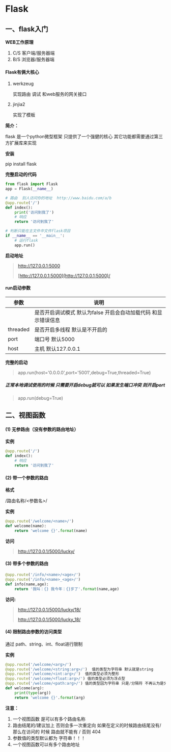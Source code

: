 # Flask

## 一、flask入门

**WEB工作原理**

1. C/S  客户端/服务器端
2. B/S  浏览器/服务器端

#### Flask有俩大核心 

1. werkzeug

   实现路由 调试 和web服务的网关接口

2. jinjia2 

   实现了模板

**简介：**

flask 是一个python微型框架  只提供了一个强健的核心  其它功能都需要通过第三方扩展库来实现

**安装**

pip install flask

**完整启动的代码**

```python
from flask import Flask
app = Flask(__name__)

# 路由  别人访问你的地址  http://www.baidu.com/a/b
@app.route('/')
def index():
    print('访问到我了')
    # 响应
    return '访问到我了'

# 判断只能在主文件中文件flask项目
if __name__ == '__main__':
    # 运行flask
    app.run()
```

**启动地址**

> http://127.0.0.1:5000
>
> [http://127.0.0.1:5000](http://127.0.0.1:5000)/

#### run启动参数

| 参数       | 说明                                  |
| -------- | ----------------------------------- |
|          | 是否开启调试模式 默认为false 开启会自动加载代码 和显示错误信息 |
| threaded | 是否开启多线程 默认是不开启的                     |
| port     | 端口号 默认5000                          |
| host     | 主机 默认127.0.0.1                      |

**完整的启动**

> app.run(host='0.0.0.0',port='5001',debug=True,threaded=True)

##### 正常本地调试使用的时候 只需要开启debug就可以 如果发生端口冲突 则开启port

> app.run(debug=True)



## 二、视图函数

#### (1) 无参路由（没有参数的路由地址）

**实例**

```python
@app.route('/')
def index():
    # 响应
    return '访问到我了'
```

#### (2) 带一个参数的路由

**格式**

/路由名称/<参数名>/

**实例**

```python
@app.route('/welcome/<name>/')
def welcome(name):
    return 'welcome {}'.format(name)
```

**访问**

> http://127.0.0.1/5000/lucky/

#### (3) 带多个参数的路由

```python
@app.route('/info/<name>/<age>/')
@app.route('/info/<name>_<age>/')
def info(name,age):
    return '我叫：{} 我今年：{}岁了'.format(name,age)
```

**访问:**

> http://127.0.0.1/5000/lucky/18/
>
> http://127.0.0.1/5000/lucky_18/

#### (4) 限制路由参数的访问类型

通过 path、string、int、float进行限制

**实例**

```python
@app.route('/welcome/<arg>/')
@app.route('/welcome/<string:arg>/')  值的类型为字符串 默认就是string
@app.route('/welcome/<int:arg>/')  值的类型必须为整形
@app.route('/welcome/<float:arg>/') 值的类型必须为浮点型
@app.route('/welcome/<path:arg>/') 值的类型因为字符串 只是/分隔符 不再认为是分隔符 而是值的一部分
def welcome(arg):
    print(type(arg))
    return 'welcome {}'.format(arg)
```




**注意：**

1. 一个视图函数 是可以有多个路由名称
2. 路由结尾的/建议加上 否则会多一次重定向  如果在定义的时候路由结尾没有/ 那么在访问的 时候  路由就不能有 / 否则 404
3. 参数值的类型默认都为 字符串！！！
4. 一个视图函数可以有多个路由地址